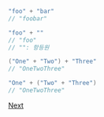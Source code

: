 ```kotlin
"foo" + "bar"
// "foobar"

"foo" + ""
// "foo"
// "": 항등원

("One" + "Two") + "Three"
// "OneTwoThree"

"One" + ("Two" + "Three")
// "OneTwoThree"
```

[Next](03.md)
